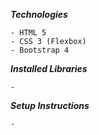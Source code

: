 **_Technologies_**

    - HTML 5
    - CSS 3 (Flexbox)
    - Bootstrap 4

**_Installed Libraries_**

	- 

**_Setup Instructions_**

	- 
